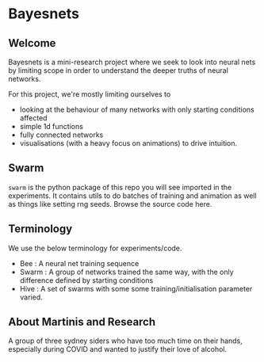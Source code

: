 # Bayesnets

## Welcome

Bayesnets is a mini-research project where we seek to look into neural nets by limiting scope in order to understand the deeper truths of neural networks.

For this project, we're mostly limiting ourselves to

- looking at the behaviour of many networks with only starting conditions affected
- simple 1d functions
- fully connected networks
- visualisations (with a heavy focus on animations) to drive intuition.


## Swarm

`swarm` is the python package of this repo you will see imported in the experiments. It contains utils
to do batches of training and animation as well as things like setting rng seeds. Browse the source
code here.

## Terminology

We use the below terminology for experiments/code.

- Bee : A neural net training sequence
- Swarm : A group of networks trained the same way, with the only difference defined by starting conditions
- Hive : A set of swarms with some some training/initialisation parameter varied.


## About Martinis and Research

A group of three sydney siders who have too much time on their hands, especially during COVID and wanted to justify their love of alcohol.
